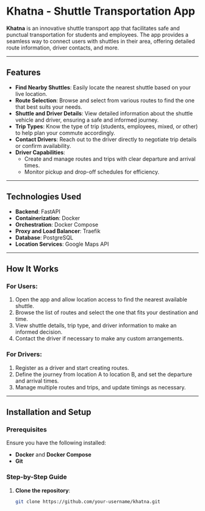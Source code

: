 # Khatna - Shuttle Transportation App

**Khatna** is an innovative shuttle transport app that facilitates safe and punctual transportation for students and employees. The app provides a seamless way to connect users with shuttles in their area, offering detailed route information, driver contacts, and more.

---

## Features

- **Find Nearby Shuttles**: Easily locate the nearest shuttle based on your live location.
- **Route Selection**: Browse and select from various routes to find the one that best suits your needs.
- **Shuttle and Driver Details**: View detailed information about the shuttle vehicle and driver, ensuring a safe and informed journey.
- **Trip Types**: Know the type of trip (students, employees, mixed, or other) to help plan your commute accordingly.
- **Contact Drivers**: Reach out to the driver directly to negotiate trip details or confirm availability.
- **Driver Capabilities**:
  - Create and manage routes and trips with clear departure and arrival times.
  - Monitor pickup and drop-off schedules for efficiency.

---

## Technologies Used

- **Backend**: FastAPI
- **Containerization**: Docker
- **Orchestration**: Docker Compose
- **Proxy and Load Balancer**: Traefik
- **Database**: PostgreSQL
- **Location Services**: Google Maps API

---

## How It Works

### For Users:
1. Open the app and allow location access to find the nearest available shuttle.
2. Browse the list of routes and select the one that fits your destination and time.
3. View shuttle details, trip type, and driver information to make an informed decision.
4. Contact the driver if necessary to make any custom arrangements.

### For Drivers:
1. Register as a driver and start creating routes.
2. Define the journey from location A to location B, and set the departure and arrival times.
3. Manage multiple routes and trips, and update timings as necessary.

---

## Installation and Setup

### Prerequisites

Ensure you have the following installed:
- **Docker** and **Docker Compose**
- **Git**

### Step-by-Step Guide

1. **Clone the repository**:
   ```bash
   git clone https://github.com/your-username/khatna.git